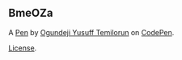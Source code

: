 BmeOZa
------


A [Pen](https://codepen.io/Yusuph/pen/BmeOZa) by [Ogundeji Yusuff Temilorun](https://codepen.io/Yusuph) on [CodePen](https://codepen.io).

[License](https://codepen.io/Yusuph/pen/BmeOZa/license).